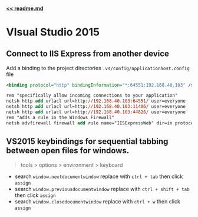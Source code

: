 #### [<< readme.md](../README.md) 
# VIsual Studio 2015

## Connect to IIS Express from another device
Add a binding to the project directories `.vs/config/applicationhost.config` file
```xml
<binding protocol="http" bindingInformation="*:64551:192.168.40.103" /> 
```
```ps
rem "specifically allow incoming connections to your application"
netsh http add urlacl url=http://192.168.40.103:64551/ user=everyone 
netsh http add urlacl url=http://192.168.40.103:11406/ user=everyone 
netsh http add urlacl url=http://192.168.40.103:44826/ user=everyone 
rem "adds a rule in the Windows Firewall"
netsh advfirewall firewall add rule name="IISExpressWeb" dir=in protocol=tcp localport=64551 profile=private remoteip=localsubnet action=allow
```                    

## VS2015 keybindings for sequential tabbing between open files for windows.
> tools > options > environment > keyboard
- search `window.nextdocumentwindow` replace with `ctrl + tab` then click `assign`
- search `window.previousdocumentwindow` replace with `ctrl + shift + tab` then click `assign`
- search `window.closedocumentwindow` replace with `ctrl + w` then click `assign`